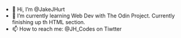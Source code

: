 - 👋 Hi, I’m @JakeJHurt
- 🌱 I’m currently learning Web Dev with The Odin Project. Currently finishing up th HTML section.
- 📫 How to reach me: @JH_Codes on Tiwtter
